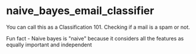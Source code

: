 # naive_bayes_email_classifier

You can call this as a Classification 101. Checking if a mail is a spam or not.

Fun fact - 
Naive bayes is "naive" because it considers all the features as equally important and independent
